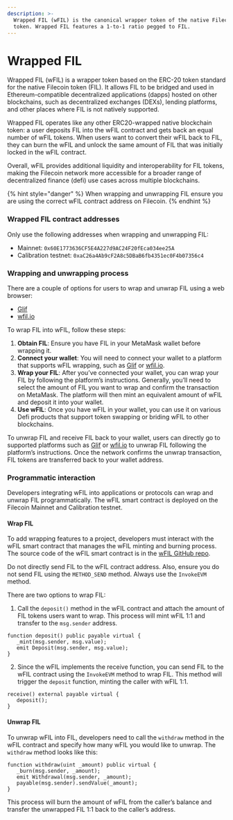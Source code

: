 ```yaml
---
description: >-
  Wrapped FIL (wFIL) is the canonical wrapper token of the native Filecoin (FIL)
  token. Wrapped FIL features a 1-to-1 ratio pegged to FIL.
---
```


# Wrapped FIL

Wrapped FIL (wFIL) is a wrapper token based on the ERC-20 token standard for the native Filecoin token (FIL). It allows FIL to be bridged and used in Ethereum-compatible decentralized applications (dapps) hosted on other blockchains, such as decentralized exchanges (DEXs), lending platforms, and other places where FIL is not natively supported.

Wrapped FIL operates like any other ERC20-wrapped native blockchain token: a user deposits FIL into the wFIL contract and gets back an equal number of wFIL tokens. When users want to convert their wFIL back to FIL, they can burn the wFIL and unlock the same amount of FIL that was initially locked in the wFIL contract.

Overall, wFIL provides additional liquidity and interoperability for FIL tokens, making the Filecoin network more accessible for a broader range of decentralized finance (defi) use cases across multiple blockchains.

{% hint style="danger" %}
When wrapping and unwrapping FIL ensure you are using the correct wFIL contract address on Filecoin.
{% endhint %}

### Wrapped FIL contract addresses

Only use the following addresses when wrapping and unwrapping FIL:

* Mainnet: `0x60E1773636CF5E4A227d9AC24F20fEca034ee25A`
* Calibration testnet: `0xaC26a4Ab9cF2A8c5DBaB6fb4351ec0F4b07356c4`

### Wrapping and unwrapping process

There are a couple of options for users to wrap and unwrap FIL using a web browser:

* [Glif](https://www.glif.io/en)
* [wfil.io](https://wfil.io/)

To wrap FIL into wFIL, follow these steps:

1. **Obtain FIL**: Ensure you have FIL in your MetaMask wallet before wrapping it.
2. **Connect your wallet**: You will need to connect your wallet to a platform that supports wFIL wrapping, such as [Glif](https://www.glif.io/en) or [wfil.io](https://wfil.io/).
3. **Wrap your FIL**: After you’ve connected your wallet, you can wrap your FIL by following the platform’s instructions. Generally, you’ll need to select the amount of FIL you want to wrap and confirm the transaction on MetaMask. The platform will then mint an equivalent amount of wFIL and deposit it into your wallet.
4. **Use wFIL**: Once you have wFIL in your wallet, you can use it on various Defi products that support token swapping or briding wFIL to other blockchains.

To unwrap FIL and receive FIL back to your wallet, users can directly go to supported platforms such as [Glif](https://www.glif.io/en) or [wfil.io](https://docs.filecoin.io/smart-contracts/advanced/wrapped-fil/) to unwrap FIL following the platform’s instructions. Once the network confirms the unwrap transaction, FIL tokens are transferred back to your wallet address.

### Programmatic interaction

Developers integrating wFIL into applications or protocols can wrap and unwrap FIL programmatically. The wFIL smart contract is deployed on the Filecoin Mainnet and Calibration testnet.

#### Wrap FIL

To add wrapping features to a project, developers must interact with the wFIL smart contract that manages the wFIL minting and burning process. The source code of the wFIL smart contract is in the [wFIL GitHub repo](https://github.com/glifio/wfil).

Do not directly send FIL to the wFIL contract address. Also, ensure you do not send FIL using the `METHOD_SEND` method. Always use the `InvokeEVM` method.

There are two options to wrap FIL:

1. Call the `deposit()` method in the wFIL contract and attach the amount of FIL tokens users want to wrap. This process will mint wFIL 1:1 and transfer to the `msg.sender` address.

```solidity
function deposit() public payable virtual {
   _mint(msg.sender, msg.value);
   emit Deposit(msg.sender, msg.value);
}
```

2. Since the wFIL implements the receive function, you can send FIL to the wFIL contract using the `InvokeEVM` method to wrap FIL. This method will trigger the `deposit` function, minting the caller with wFIL 1:1.

```solidity
receive() external payable virtual {
   deposit();
}
```

#### Unwrap FIL

To unwrap wFIL into FIL, developers need to call the `withdraw` method in the wFIL contract and specify how many wFIL you would like to unwrap. The `withdraw` method looks like this:

```solidity
function withdraw(uint _amount) public virtual {
   _burn(msg.sender, _amount);
   emit Withdrawal(msg.sender, _amount);
   payable(msg.sender).sendValue(_amount);
}
```

This process will burn the amount of wFIL from the caller’s balance and transfer the unwrapped FIL 1:1 back to the caller’s address.
